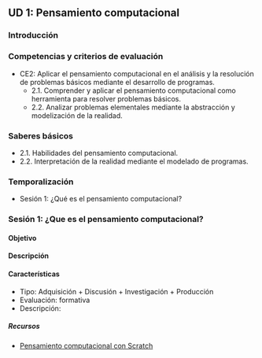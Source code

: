 ## UD 1: Pensamiento computacional

### Introducción

### Competencias y criterios de evaluación

* CE2: Aplicar el pensamiento computacional en el análisis y la resolución de problemas básicos mediante el desarrollo de programas.
  * 2.1. Comprender y aplicar el pensamiento computacional como herramienta para resolver problemas básicos.
  * 2.2. Analizar problemas elementales mediante la abstracción y modelización de la realidad.

### Saberes básicos

* 2.1. Habilidades del pensamiento computacional.
* 2.2. Interpretación de la realidad mediante el modelado de programas.

### Temporalización

* Sesión 1: ¿Qué es el pensamiento computacional?

### Sesión 1: ¿Que es el pensamiento computacional?

#### Objetivo

#### Descripción



#### Características

* Tipo: Adquisición + Discusión + Investigación + Producción
* Evaluación: formativa
* Descripción:

##### Recursos

* [Pensamiento computacional con Scratch](https://www.programoergosum.es/blog/pensamiento-computacional-con-scratch/)
